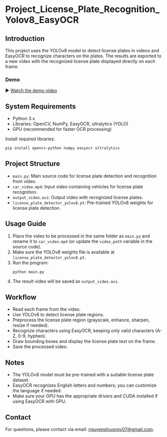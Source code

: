 # Project_License_Plate_Recognition_Yolov8_EasyOCR

## Introduction

This project uses the YOLOv8 model to detect license plates in videos and EasyOCR to recognize characters on the plates. The results are exported to a new video with the recognized license plate displayed directly on each frame.

### Demo

▶️ [Watch the demo video](https://drive.google.com/file/d/1ioxro5FmDVlINGWTFQ2yDBOaa36MJudf/view?usp=drive_link)

## System Requirements

- Python 3.x
- Libraries: OpenCV, NumPy, EasyOCR, ultralytics (YOLO)
- GPU (recommended for faster OCR processing)

Install required libraries:
```sh
pip install opencv-python numpy easyocr ultralytics
```

## Project Structure

- `main.py`: Main source code for license plate detection and recognition from video.
- `car_video.mp4`: Input video containing vehicles for license plate recognition.
- `output_video.avi`: Output video with recognized license plates.
- `license_plate_detector_yolov8.pt`: Pre-trained YOLOv8 weights for license plate detection.

## Usage Guide

1. Place the video to be processed in the same folder as `main.py` and rename it to `car_video.mp4` (or update the `video_path` variable in the source code).
2. Make sure the YOLOv8 weights file is available at `license_plate_detector_yolov8.pt`.
3. Run the program:
    ```sh
    python main.py
    ```
4. The result video will be saved as `output_video.avi`.

## Workflow

- Read each frame from the video.
- Use YOLOv8 to detect license plate regions.
- Preprocess the license plate region (grayscale, enhance, sharpen, resize if needed).
- Recognize characters using EasyOCR, keeping only valid characters (A-Z, 0-9, hyphen).
- Draw bounding boxes and display the license plate text on the frame.
- Save the processed video.

## Notes

- The YOLOv8 model must be pre-trained with a suitable license plate dataset.
- EasyOCR recognizes English letters and numbers; you can customize the language if needed.
- Make sure your GPU has the appropriate drivers and CUDA installed if using EasyOCR with GPU.

## Contact

For questions, please contact via email: nguyenphuongv07@gmail.com.
